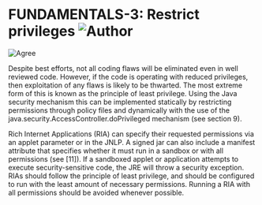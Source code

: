 # FUNDAMENTALS-3: Restrict privileges ![Author](https://img.shields.io/badge/Author-Oracle-blue.svg)
![Agree](https://img.shields.io/badge/AGREE-0-green.svg)

Despite best efforts, not all coding flaws will be eliminated even in well reviewed code. However, if the code is operating with reduced privileges, then exploitation of any flaws is likely to be thwarted. The most extreme form of this is known as the principle of least privilege. Using the Java security mechanism this can be implemented statically by restricting permissions through policy files and dynamically with the use of the java.security.AccessController.doPrivileged mechanism (see section 9).

Rich Internet Applications (RIA) can specify their requested permissions via an applet parameter or in the JNLP. A signed jar can also include a manifest attribute that specifies whether it must run in a sandbox or with all permissions (see [11]). If a sandboxed applet or application attempts to execute security-sensitive code, the JRE will throw a security exception. RIAs should follow the principle of least privilege, and should be configured to run with the least amount of necessary permissions. Running a RIA with all permissions should be avoided whenever possible.
